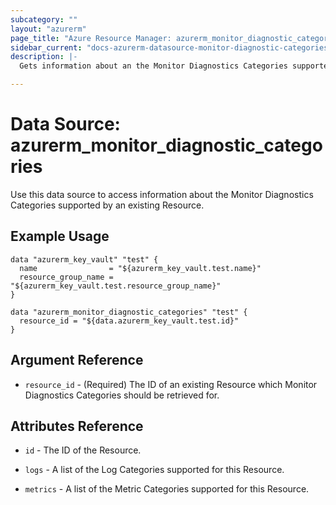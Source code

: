 ```yaml
---
subcategory: ""
layout: "azurerm"
page_title: "Azure Resource Manager: azurerm_monitor_diagnostic_categories"
sidebar_current: "docs-azurerm-datasource-monitor-diagnostic-categories"
description: |-
  Gets information about an the Monitor Diagnostics Categories supported by an existing Resource.

---
```


# Data Source: azurerm_monitor_diagnostic_categories

Use this data source to access information about the Monitor Diagnostics Categories supported by an existing Resource.

## Example Usage

```hcl
data "azurerm_key_vault" "test" {
  name                = "${azurerm_key_vault.test.name}"
  resource_group_name = "${azurerm_key_vault.test.resource_group_name}"
}

data "azurerm_monitor_diagnostic_categories" "test" {
  resource_id = "${data.azurerm_key_vault.test.id}"
}
```

## Argument Reference

* `resource_id` - (Required) The ID of an existing Resource which Monitor Diagnostics Categories should be retrieved for.

## Attributes Reference

* `id` - The ID of the Resource.

* `logs` - A list of the Log Categories supported for this Resource.

* `metrics` - A list of the Metric Categories supported for this Resource.
